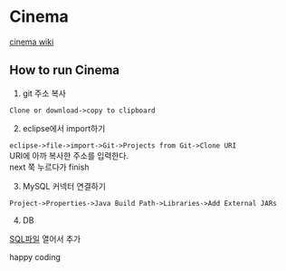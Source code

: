 # Cinema

[cinema wiki](https://github.com/UiyoungSeo/Cinema/wiki)

## How to run Cinema
1. git 주소 복사

`Clone or download->copy to clipboard`

2. eclipse에서 import하기

`eclipse->file->import->Git->Projects from Git->Clone URI`   
URI에 아까 복사한 주소를 입력한다.   
next 쭉 누르다가 finish

3. MySQL 커넥터 연결하기

`Project->Properties->Java Build Path->Libraries->Add External JARs`

4. DB

[SQL파일](https://github.com/UiyoungSeo/Cinema/blob/master/cinemaDB.sql) 열어서 추가

happy coding